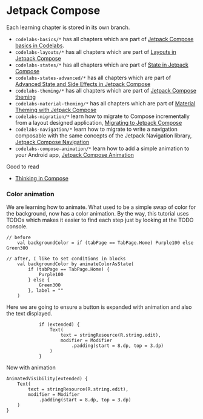 # Jetpack Compose

Each learning chapter is stored in its own branch.

- `codelabs-basics/*` has all chapters which are part of [Jetpack Compose basics in Codelabs](https://developer.android.com/codelabs/jetpack-compose-basics).
- `codelabs-layouts/*` has all chapters which are part of [Layouts in Jetpack Compose](https://developer.android.com/codelabs/jetpack-compose-layouts)
- `codelabs-states/*` has all chapters which are part of [State in Jetpack Compose](https://developer.android.com/codelabs/jetpack-compose-state)
- `codelabs-states-advanced/*` has all chapters which are part of [Advanced State and Side Effects in Jetpack Compose](https://developer.android.com/codelabs/jetpack-compose-advanced-state-side-effects)
- `codelabs-theming/*` has all chapters which are part of [Jetpack Compose theming](https://developer.android.com/codelabs/jetpack-compose-theming)
- `codelabs-material-theming/*` has all chapters which are part of [Material Theming with Jetpack Compose](https://developer.android.com/codelabs/basic-android-kotlin-compose-material-theming)
- `codelabs-migration/*` learn how to migrate to Compose incrementally from a layout designed application, [Migrating to Jetpack Compose](https://developer.android.com/codelabs/jetpack-compose-migration) 
- `codelabs-navigation/*` learn how to migrate to write a navigation composable with the same concepts of the Jetpack Navigation library, [Jetpack Compose Navigation](https://developer.android.com/codelabs/jetpack-compose-navigation) 
- `codelabs-compose-animation/*` learn how to add a simple animation to your Android app, [Jetpack Compose Animation](https://developer.android.com/codelabs/jetpack-compose-animation)

Good to read

- [Thinking in Compose](https://developer.android.com/jetpack/compose/mental-model)


### Color animation

We are learning how to animate. What used to be a simple swap of color for the background, now has a color animation. By the way, this tutorial uses TODOs which makes it easier to find each step just by looking at the TODO console.

```
// before
    val backgroundColor = if (tabPage == TabPage.Home) Purple100 else Green300

// after, I like to set conditions in blocks
    val backgroundColor by animateColorAsState(
        if (tabPage == TabPage.Home) {
            Purple100
        } else {
            Green300
        }, label = ""
    )
```

Here we are going to ensure a button is expanded with animation and also the text displayed.

```
            if (extended) {
                Text(
                    text = stringResource(R.string.edit),
                    modifier = Modifier
                        .padding(start = 8.dp, top = 3.dp)
                )
            }
```

Now with animation

```
AnimatedVisibility(extended) {
    Text(
        text = stringResource(R.string.edit),
        modifier = Modifier
            .padding(start = 8.dp, top = 3.dp)
    )
}

